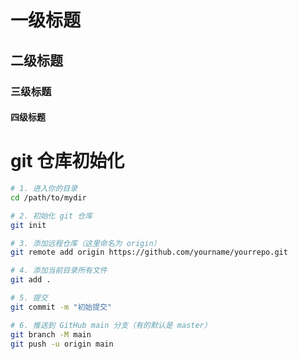 # 一级标题

## 二级标题

### 三级标题

#### 四级标题

# git 仓库初始化

``` bash
# 1. 进入你的目录
cd /path/to/mydir

# 2. 初始化 git 仓库
git init

# 3. 添加远程仓库（这里命名为 origin）
git remote add origin https://github.com/yourname/yourrepo.git

# 4. 添加当前目录所有文件
git add .

# 5. 提交
git commit -m "初始提交"

# 6. 推送到 GitHub main 分支（有的默认是 master）
git branch -M main
git push -u origin main

```
